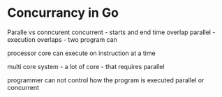 # Concurrancy in Go

Paralle vs conncurent 
concurrent - starts and end time overlap
parallel - execution overlaps - two program can 

processor core can execute on instruction at a time 

multi core system - a lot of core - that requires parallel

programmer can not control how the program is executed parallel or concurrent 